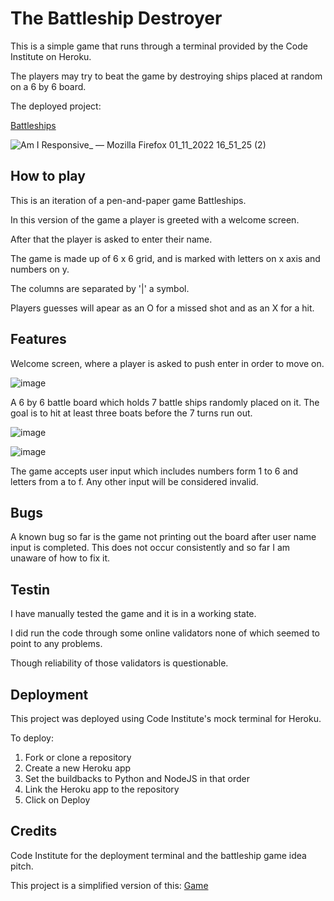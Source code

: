 <h1>The Battleship Destroyer</h1>
  This is a simple game that runs through a terminal provided by the Code Institute on Heroku.
  
  The players may try to beat the game by destroying ships placed at random on a 6 by 6 board.
  
  The deployed project:
  
  <a href="https://dashboard.heroku.com/apps/battle-ship-prtfl3" target="_blank" rel=”noopener”>Battleships</a>
  
![Am I Responsive_ — Mozilla Firefox 01_11_2022 16_51_25 (2)](https://user-images.githubusercontent.com/104979865/199278084-ca674406-80e7-4ddc-9e68-2174745061a2.png)

<h2>How to play</h2>

This is an iteration of a pen-and-paper game Battleships.

In this version of the game a player is greeted with a welcome screen.

After that the player is asked to enter their name.

The game is made up of 6 x 6 grid, and is marked with letters on x axis and numbers on y.

The columns are separated by '|' a symbol.

Players guesses will apear as an O for a missed shot and as an X for a hit.

<h2>Features</h2>

Welcome screen, where a player is asked to push enter in order to move on.

![image](https://user-images.githubusercontent.com/104979865/200787554-8671f19e-bbb5-4163-9d86-18e78f1ce572.png)

A 6 by 6 battle board which holds 7 battle ships randomly placed on it. The goal is to hit at least three boats before the 7 turns run out.

![image](https://user-images.githubusercontent.com/104979865/200787748-56a4ff23-9667-46f6-940a-202501beac97.png)

![image](https://user-images.githubusercontent.com/104979865/200788548-0d9bc866-75f1-4069-8a1a-9f1dd9a4bd91.png)

The game accepts user input which includes numbers form 1 to 6 and letters from a to f. Any other input will be considered invalid.

<h2>Bugs</h2>

A known bug so far is the game not printing out the board after user name input is completed. This does not occur consistently and so far 
I am unaware of how to fix it.

<h2>Testin</h2>

I have manually tested the game and it is in a working state. 

I did run the code through some online validators none of which seemed to point to any problems. 

Though reliability of those validators is questionable.

<h2>Deployment</h2>

This project was deployed using Code Institute's mock terminal for Heroku.

To deploy:
1. Fork or clone a repository
2. Create a new Heroku app
3. Set the buildbacks to Python and NodeJS in that order
4. Link the Heroku app to the repository
5. Click on Deploy

<h2>Credits</h2>

Code Institute for the deployment terminal and the battleship game idea pitch.

This project is a simplified version of this:
<a href="https://github.com/gbrough/battleship/blob/main/5_ship_types_with_computer.py" target="_blank" rel=”noopener”>Game</a>
